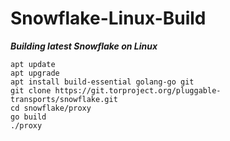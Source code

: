 # Snowflake-Linux-Build

***Building latest Snowflake on Linux***

```
apt update
apt upgrade
apt install build-essential golang-go git
git clone https://git.torproject.org/pluggable-transports/snowflake.git
cd snowflake/proxy
go build
./proxy
```
